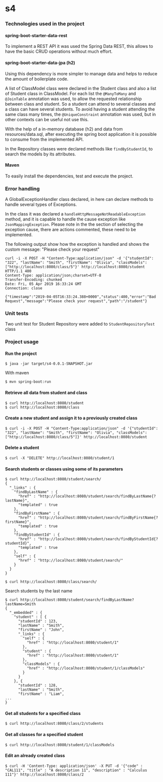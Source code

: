 # s4

### Technologies used in the project

#### spring-boot-starter-data-rest

To implement a REST API it was used the Spring Data REST, this allows to have the
basic CRUD operations without much effort.

#### spring-boot-starter-data-jpa (h2)

Using this dependency is more simpler to manage data and helps to reduce the amount 
of boilerplate code.

A list of ClassModel class were declared in the Student class and also a list of 
Student class in ClassModel. For each list the ```@ManyToMany``` and ```@JoinTable```
annotation was used, to allow the requested relationship between class and student. So
a student can attend to several classes and a class can have several students. 
To avoid having a student attending the same class many times, the ```@UniqueConstraint``` 
annotation was used, but in other contexts can be useful not use this.

With the help of a in-memory database (h2) and data from resources/data.sql, after 
executing the spring boot application it is possible to consume from the implemented API.

In the Repository classes were declared methods like ```findByStudentId```, to search the
models by its attributes.

#### Maven

To easily install the dependencies, test and execute the project.


### Error handling
A GlobalExceptionHandler class declared, in here can declare methods to handle 
several types of Exceptions.

In the class it was declared a ```handleHttpMessageNotReadableException``` method, and it
is capable to handle the cause exception like ```JsonMappingException```. Please note in the
 the section of selecting the exception cause, there are actions commented, these need to be 
implemented.

The following output show how the exception is handled and shows the custom message: 
"Please check your request"
~~~~
curl -i -X POST -H "Content-Type:application/json" -d '{"studentId": "322", "lastName": "Smith", "firstName": "Olivia", "classModels":["http://localhost:8080/class/5"}' http://localhost:8080/student
HTTP/1.1 400 
Content-Type: application/json;charset=UTF-8
Transfer-Encoding: chunked
Date: Fri, 05 Apr 2019 16:33:24 GMT
Connection: close

{"timestamp":"2019-04-05T16:33:24.388+0000","status":400,"error":"Bad Request","message":"Please check your request","path":"/student"}
~~~~

### Unit tests
Two unit test for Student Repository were added to ```StudentRepositoryTest``` class

### Project usage
#### Run the project

```$ java -jar target/s4-0.0.1-SNAPSHOT.jar```

With maven

```$ mvn spring-boot:run ```
#### Retrieve all data from student and class
~~~~
$ curl http://localhost:8080/student
$ curl http://localhost:8080/class
~~~~

#### Create a new student and assign it to a previously created class
~~~~
$ curl -i -X POST -H "Content-Type:application/json" -d '{"studentId": "322", "lastName": "Smith", "firstName": "Olivia", "classModels":["http://localhost:8080/class/5"]}' http://localhost:8080/student
~~~~

#### Delete a student
~~~~
$ curl -X "DELETE" http://localhost:8080/student/1
~~~~

#### Search students or classes using some of its parameters
~~~~
$ curl http://localhost:8080/student/search/
{
  "_links" : {
    "findByLastName" : {
      "href" : "http://localhost:8080/student/search/findByLastName{?lastName}",
      "templated" : true
    },
    "findByFirstName" : {
      "href" : "http://localhost:8080/student/search/findByFirstName{?firstName}",
      "templated" : true
    },
    "findByStudentId" : {
      "href" : "http://localhost:8080/student/search/findByStudentId{?studentId}",
      "templated" : true
    },
    "self" : {
      "href" : "http://localhost:8080/student/search/"
    }
  }
}
~~~~

~~~~
$ curl http://localhost:8080/class/search/
~~~~
Search students by the last name
~~~~
$ curl http://localhost:8080/student/search/findByLastName?lastName=Smith
{
  "_embedded" : {
    "student" : [ {
      "studentId" : 123,
      "lastName" : "Smith",
      "firstName" : "John",
      "_links" : {
        "self" : {
          "href" : "http://localhost:8080/student/1"
        },
        "student" : {
          "href" : "http://localhost:8080/student/1"
        },
        "classModels" : {
          "href" : "http://localhost:8080/student/1/classModels"
        }
      }
    }, {
      "studentId" : 128,
      "lastName" : "Smith",
      "firstName" : "Liam",
...
}
~~~~

#### Get all students for a specified class
~~~~
$ curl http://localhost:8080/class/2/students
~~~~

#### Get all classes for a specified student
~~~~
$ curl http://localhost:8080/student/1/classModels
~~~~

#### Edit an already created class
~~~~
$ curl -H 'Content-Type: application/json' -X PUT -d '{"code" : "CAL111", "title" : "A description 11", "description" : "Calculus 111"}' http://localhost:8080/class/2
~~~~

